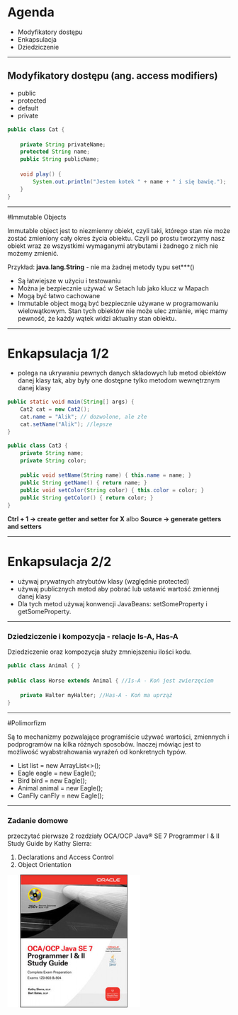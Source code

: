 #  Agenda
- Modyfikatory dostępu
- Enkapsulacja
- Dziedziczenie

---
## Modyfikatory dostępu (ang. access modifiers)
* public
* protected
* default
* private

```java
public class Cat {

    private String privateName;
    protected String name;
    public String publicName;

    void play() {
        System.out.println("Jestem kotek " + name + " i się bawię.");
    }
}
```

---
#Immutable Objects

Immutable object jest to niezmienny obiekt, czyli taki, którego stan nie może zostać zmieniony cały okres życia obiektu. Czyli po prostu tworzymy nasz obiekt wraz ze wszystkimi wymaganymi atrybutami i żadnego z nich nie możemy zmienić.

Przykład: **java.lang.String** - nie ma żadnej metody typu set***()

* Są łatwiejsze w użyciu i testowaniu
* Można je bezpiecznie używać w Setach lub jako klucz w Mapach
* Mogą być łatwo cachowane
* Immutable object mogą być bezpiecznie używane w programowaniu wielowątkowym. Stan tych obiektów nie może ulec zmianie, więc mamy pewność, że każdy wątek widzi aktualny stan obiektu.

---
# Enkapsulacja 1/2
* polega na ukrywaniu pewnych danych składowych lub metod obiektów danej klasy tak, aby były one dostępne tylko metodom wewnętrznym danej klasy

```java
public static void main(String[] args) {
	Cat2 cat = new Cat2();
	cat.name = "Alik"; // dozwolone, ale złe
	cat.setName("Alik"); //lepsze
}
```

```java
public class Cat3 {
    private String name;
    private String color;

	public void setName(String name) { this.name = name; }
    public String getName() { return name; }
    public void setColor(String color) { this.color = color; }
	public String getColor() { return color; }
}
```
**Ctrl + 1 -> create getter and setter for X** albo **Source -> generate getters and setters**

---
# Enkapsulacja 2/2
* używaj prywatnych atrybutów klasy (względnie protected)
* używaj publicznych metod aby pobrać lub ustawić wartość zmiennej danej klasy
* Dla tych metod używaj konwencji JavaBeans: setSomeProperty i getSomeProperty.

---

### Dziedziczenie i kompozycja - relacje Is-A, Has-A

Dziedziczenie oraz kompozycja służy zmniejszeniu ilości kodu.

```java
public class Animal { }

public class Horse extends Animal { //Is-A - Koń jest zwierzęciem

	private Halter myHalter; //Has-A - Koń ma uprząż
}
```

---

#Polimorfizm

Są to mechanizmy pozwalające programiście używać wartości, zmiennych i podprogramów na kilka różnych sposobów. Inaczej mówiąc jest to możliwość wyabstrahowania wyrażeń od konkretnych typów.

- List<String> list = new ArrayList<>();
- Eagle eagle = new Eagle();
- Bird bird = new Eagle();
- Animal animal = new Eagle();
- CanFly canFly = new Eagle();

---
### Zadanie domowe

przeczytać pierwsze 2 rozdziały OCA/OCP Java® SE 7 Programmer I & II Study Guide by Kathy Sierra:
1. Declarations and Access Control
2. Object Orientation

<a href="https://doc.lagout.org/programmation/Java/OCA_OCP%20Java%20SE%207%20Programmer%20I%20%26%20II%20Study%20Guide%20%28Exams%201Z0-803%20%26%201Z0-804%29%20%5BSierra%20%26%20Bates%202014-10-24%5D.pdf"><img src="../images/scjp.jpg"/></a>



